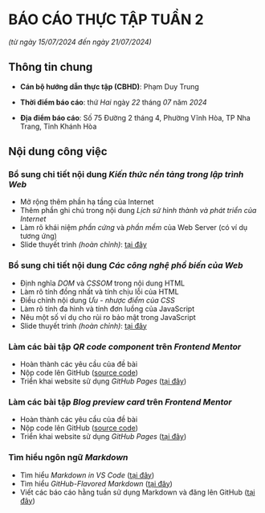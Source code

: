 # BÁO CÁO THỰC TẬP TUẦN 2

_(từ ngày 15/07/2024 đến ngày 21/07/2024)_

## Thông tin chung

- **Cán bộ hướng dẫn thực tập (CBHD)**: Phạm Duy Trung

- **Thời điểm báo cáo**: thứ _Hai_ ngày _22_ tháng _07_ năm _2024_

- **Địa điểm báo cáo**: Số 75 Đường 2 tháng 4, Phường Vĩnh Hòa, TP Nha Trang, Tỉnh Khánh Hòa

## Nội dung công việc

<section>
    <h3>Bổ sung chi tiết nội dung <em>Kiến thức nền tảng trong lập trình Web</em></h3>
    <ul>
        <li>Mở rộng thêm phần hạ tầng của Internet</li>
        <li>Thêm phần ghi chú trong nội dung <em>Lịch sử hình thành và phát triển của Internet</em></li>
        <li>Làm rõ khái niệm <em>phần cứng</em> và <em>phần mềm</em> của Web Server (có ví dụ tương ứng)</li>
        <li>Slide thuyết trình <em>(hoàn chỉnh)</em>: <a href="">tại đây</a></li>
    </ul>
    <h3>Bổ sung chi tiết nội dung <em>Các công nghệ phổ biến của Web</em></h3>
    <ul>
        <li>Định nghĩa <em>DOM</em> và <em>CSSOM</em> trong nội dung HTML</li>
        <li>Làm rõ tính đồng nhất và tính chịu lỗi của HTML</li>
        <li>Điều chỉnh nội dung <em>Ưu - nhược điểm của CSS</em></li>
        <li>Làm rõ tính đa hình và tính đơn luồng của JavaScript</li>
        <li>Nêu một số ví dụ cho rủi ro bảo mật trong JavaScript</li>
        <li>Slide thuyết trình <em>(hoàn chỉnh)</em>: <a href="">tại đây</a></li>
    </ul>
    <h3>Làm các bài tập <em><strong>QR code component</strong></em> trên <em>Frontend Mentor</em></h3>
    <ul>
       <li>Hoàn thành các yêu cầu của đề bài</li>
        <li>Nộp code lên GitHub (<a href="">source code</a>)</li>
        <li>Triển khai website sử dụng <em>GitHub Pages</em> (<a href="">tại đây</a>)
    </ul>
    <h3>Làm các bài tập <em><strong>Blog preview card</strong></em> trên <em>Frontend Mentor</em></h3>
    <ul>
       <li>Hoàn thành các yêu cầu của đề bài</li>
        <li>Nộp code lên GitHub (<a href="">source code</a>)</li>
        <li>Triển khai website sử dụng <em>GitHub Pages</em> (<a href="">tại đây</a>)
    </ul>
    <h3>Tìm hiểu ngôn ngữ <em>Markdown</em></h3>
    <ul>
        <li>Tìm hiểu <em>Markdown in VS Code</em> (<a href="https://code.visualstudio.com/docs/languages/markdown">tại đây</a>)</li>
        <li>Tìm hiểu <em>GitHub-Flavored Markdown</em> (<a href="https://docs.github.com/en/get-started/writing-on-github/getting-started-with-writing-and-formatting-on-github/basic-writing-and-formatting-syntax">tại đây</a>)</li>
        <li>Viết các báo cáo hằng tuần sử dụng Markdown và đăng lên GitHub (<a href="https://github.com/hieutrantrong21520859MMCL21/FrontEndPractice_Intern_Reports/tree/main/md">tại đây</a>)</li>
    </ul>

</section>